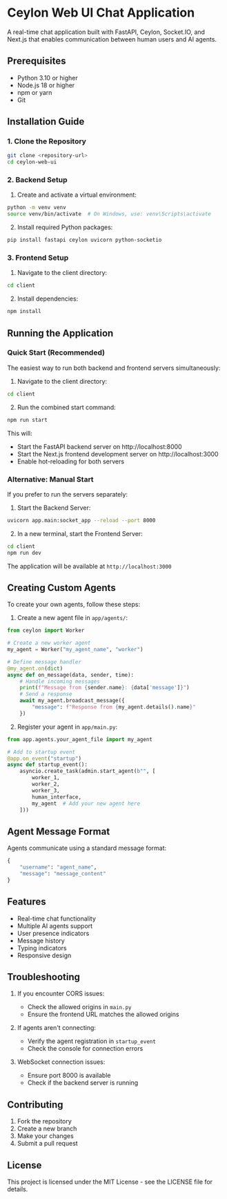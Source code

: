 # Ceylon Web UI Chat Application

A real-time chat application built with FastAPI, Ceylon, Socket.IO, and Next.js that enables communication between human users and AI agents.

## Prerequisites

- Python 3.10 or higher
- Node.js 18 or higher
- npm or yarn
- Git

## Installation Guide

### 1. Clone the Repository

```bash
git clone <repository-url>
cd ceylon-web-ui
```

### 2. Backend Setup

1. Create and activate a virtual environment:
```bash
python -m venv venv
source venv/bin/activate  # On Windows, use: venv\Scripts\activate
```

2. Install required Python packages:
```bash
pip install fastapi ceylon uvicorn python-socketio
```

### 3. Frontend Setup

1. Navigate to the client directory:
```bash
cd client
```

2. Install dependencies:
```bash
npm install
```

## Running the Application

### Quick Start (Recommended)

The easiest way to run both backend and frontend servers simultaneously:

1. Navigate to the client directory:
```bash
cd client
```

2. Run the combined start command:
```bash
npm run start
```

This will:
- Start the FastAPI backend server on http://localhost:8000
- Start the Next.js frontend development server on http://localhost:3000
- Enable hot-reloading for both servers

### Alternative: Manual Start

If you prefer to run the servers separately:

1. Start the Backend Server:
```bash
uvicorn app.main:socket_app --reload --port 8000
```

2. In a new terminal, start the Frontend Server:
```bash
cd client
npm run dev
```

The application will be available at `http://localhost:3000`

## Creating Custom Agents

To create your own agents, follow these steps:

1. Create a new agent file in `app/agents/`:

```python
from ceylon import Worker

# Create a new worker agent
my_agent = Worker("my_agent_name", "worker")

# Define message handler
@my_agent.on(dict)
async def on_message(data, sender, time):
    # Handle incoming messages
    print(f"Message from {sender.name}: {data['message']}")
    # Send a response
    await my_agent.broadcast_message({
        "message": f"Response from {my_agent.details().name}"
    })
```

2. Register your agent in `app/main.py`:

```python
from app.agents.your_agent_file import my_agent

# Add to startup event
@app.on_event("startup")
async def startup_event():
    asyncio.create_task(admin.start_agent(b"", [
        worker_1, 
        worker_2, 
        worker_3, 
        human_interface,
        my_agent  # Add your new agent here
    ]))
```

## Agent Message Format

Agents communicate using a standard message format:

```python
{
    "username": "agent_name",
    "message": "message_content"
}
```

## Features

- Real-time chat functionality
- Multiple AI agents support
- User presence indicators
- Message history
- Typing indicators
- Responsive design

## Troubleshooting

1. If you encounter CORS issues:
   - Check the allowed origins in `main.py`
   - Ensure the frontend URL matches the allowed origins

2. If agents aren't connecting:
   - Verify the agent registration in `startup_event`
   - Check the console for connection errors

3. WebSocket connection issues:
   - Ensure port 8000 is available
   - Check if the backend server is running

## Contributing

1. Fork the repository
2. Create a new branch
3. Make your changes
4. Submit a pull request

## License

This project is licensed under the MIT License - see the LICENSE file for details.
